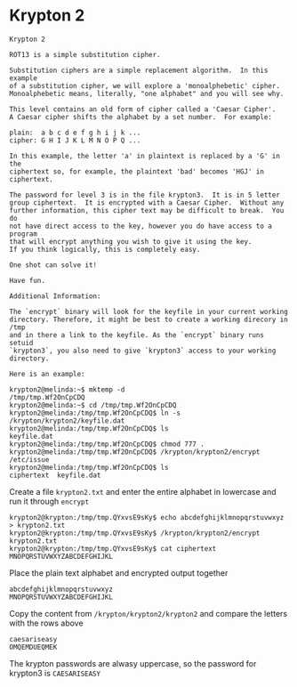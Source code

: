 # Krypton 2

```
Krypton 2

ROT13 is a simple substitution cipher.

Substitution ciphers are a simple replacement algorithm.  In this example
of a substitution cipher, we will explore a 'monoalphebetic' cipher.
Monoalphebetic means, literally, "one alphabet" and you will see why.

This level contains an old form of cipher called a 'Caesar Cipher'.
A Caesar cipher shifts the alphabet by a set number.  For example:

plain:	a b c d e f g h i j k ...
cipher:	G H I J K L M N O P Q ...

In this example, the letter 'a' in plaintext is replaced by a 'G' in the
ciphertext so, for example, the plaintext 'bad' becomes 'HGJ' in ciphertext.

The password for level 3 is in the file krypton3.  It is in 5 letter
group ciphertext.  It is encrypted with a Caesar Cipher.  Without any 
further information, this cipher text may be difficult to break.  You do 
not have direct access to the key, however you do have access to a program 
that will encrypt anything you wish to give it using the key.  
If you think logically, this is completely easy.

One shot can solve it!

Have fun.

Additional Information:

The `encrypt` binary will look for the keyfile in your current working
directory. Therefore, it might be best to create a working direcory in /tmp
and in there a link to the keyfile. As the `encrypt` binary runs setuid
`krypton3`, you also need to give `krypton3` access to your working directory.

Here is an example:

krypton2@melinda:~$ mktemp -d
/tmp/tmp.Wf2OnCpCDQ
krypton2@melinda:~$ cd /tmp/tmp.Wf2OnCpCDQ
krypton2@melinda:/tmp/tmp.Wf2OnCpCDQ$ ln -s /krypton/krypton2/keyfile.dat
krypton2@melinda:/tmp/tmp.Wf2OnCpCDQ$ ls
keyfile.dat
krypton2@melinda:/tmp/tmp.Wf2OnCpCDQ$ chmod 777 .
krypton2@melinda:/tmp/tmp.Wf2OnCpCDQ$ /krypton/krypton2/encrypt /etc/issue
krypton2@melinda:/tmp/tmp.Wf2OnCpCDQ$ ls
ciphertext  keyfile.dat
```

Create a file `krypton2.txt` and enter the entire alphabet in lowercase and run it through `encrypt`

```
krypton2@krypton:/tmp/tmp.QYxvsE9sKy$ echo abcdefghijklmnopqrstuvwxyz > krypton2.txt
krypton2@krypton:/tmp/tmp.QYxvsE9sKy$ /krypton/krypton2/encrypt krypton2.txt
krypton2@krypton:/tmp/tmp.QYxvsE9sKy$ cat ciphertext 
MNOPQRSTUVWXYZABCDEFGHIJKL
```

Place the plain text alphabet and encrypted output together

```
abcdefghijklmnopqrstuvwxyz
MNOPQRSTUVWXYZABCDEFGHIJKL
```

Copy the content from `/krypton/krypton2/krypton2` and compare the letters with the rows above

```
caesariseasy
OMQEMDUEQMEK
```

The krypton passwords are alwasy uppercase, so the password for krypton3 is `CAESARISEASY`
